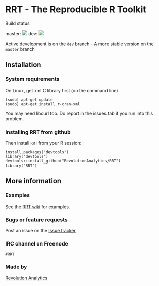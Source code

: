 # RRT - The Reproducible R Toolkit


Build status

master: [![](https://api.travis-ci.org/RevolutionAnalytics/RRT.png?branch=master)](https://travis-ci.org/RevolutionAnalytics/RRT)
dev: [![](https://api.travis-ci.org/RevolutionAnalytics/RRT.png?branch=dev)](https://travis-ci.org/RevolutionAnalytics/RRT)

Active development is on the `dev` branch - A more stable version on the `master` branch



## Installation

### System requirements

On Linux, get xml C library first (on the command line)

```
(sudo) apt-get update
(sudo) apt-get install r-cran-xml
```

You may need libcurl too. Do report in the issues tab if you run into this problem.


### Installing RRT from github

Then install `RRT` from your R session:

```
install.packages("devtools")
library("devtools")
devtools::install_github("RevolutionAnalytics/RRT")
library("RRT")
```


## More information

### Examples

See the [RRT wiki](https://github.com/RevolutionAnalytics/RRT/wiki/Examples) for examples.

### Bugs or feature requests

Post an issue on the [Issue tracker](https://github.com/RevolutionAnalytics/RRT/issues)

### IRC channel on Freenode
`#RRT`

### Made by

[Revolution Analytics](http://www.revolutionanalytics.com/)
